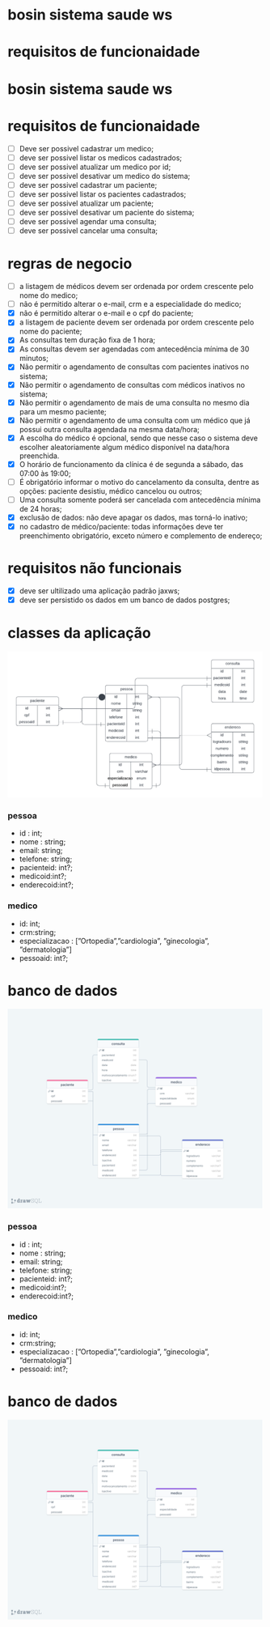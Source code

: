 # bosin sistema saude ws

# requisitos de funcionaidade

# bosin sistema saude ws

# requisitos de funcionaidade

- [ ]  Deve ser possivel cadastrar um medico;
- [ ]  deve ser possivel listar os medicos cadastrados;
- [ ]  deve ser possivel atualizar um medico por id;
- [ ]  deve ser possivel desativar um medico do sistema;
- [ ]  deve ser possivel cadastrar um paciente;
- [ ]  deve ser possivel listar os pacientes cadastrados;
- [ ]  deve ser possivel atualizar um paciente;
- [ ]  deve ser possivel desativar um paciente do sistema;
- [ ]  deve ser possivel agendar uma consulta;
- [ ]  deve ser possivel cancelar uma consulta;

# regras de negocio

- [ ]  a listagem de médicos devem ser ordenada por ordem crescente pelo nome do medico;
- [ ]  não é permitido alterar o e-mail, crm e a especialidade do medico;
- [x]  não é permitido alterar o e-mail e o cpf do paciente;
- [x]  a listagem de paciente devem ser ordenada por ordem crescente pelo nome do paciente;
- [x]  As consultas tem duração fixa de 1 hora;
- [x]  As consultas devem ser agendadas com antecedência mínima de 30 minutos;
- [x]  Não permitir o agendamento de consultas com pacientes inativos no sistema;
- [x]  Não permitir o agendamento de consultas com médicos inativos no sistema;
- [x]  Não permitir o agendamento de mais de uma consulta no mesmo dia para um mesmo paciente;
- [x]  Não permitir o agendamento de uma consulta com um médico que já possui outra consulta agendada na mesma data/hora;
- [x]  A escolha do médico é opcional, sendo que nesse caso o sistema deve escolher aleatoriamente algum médico disponível na data/hora preenchida.
- [x]  O horário de funcionamento da clínica é de segunda a sábado, das 07:00 às 19:00;
- [ ]  É obrigatório informar o motivo do cancelamento da consulta, dentre as opções: paciente desistiu, médico cancelou ou outros;
- [ ]  Uma consulta somente poderá ser cancelada com antecedência mínima de 24 horas;
- [x]  exclusão de dados: não deve apagar os dados, mas torná-lo inativo;
- [x]  no cadastro de médico/paciente: todas informações deve ter preenchimento obrigatório, exceto número e complemento de endereço;

# requisitos não funcionais

- [x]  deve ser ultilizado uma aplicação padrão jaxws;
- [x]  deve ser persistido os dados em um banco de dados postgres;

# classes da aplicação

![Database ER diagram (crow's foot).png](bosin%20sistema%20saude%20ws%20e0e7b425704047a0b431b5475e18182d/Database_ER_diagram_(crows_foot).png)

### pessoa

- id : int;
- nome : string;
- email: string;
- telefone: string;
- pacienteid: int?;
- medicoid:int?;
- enderecoid:int?;

### medico

- id: int;
- crm:string;
- especializacao : [”Ortopedia”,”cardiologia”, ”ginecologia”, ”dermatologia”]
- pessoaid: int?;

# banco de dados

![drawSQL-image-export-2024-03-29.png](bosin%20sistema%20saude%20ws%20e0e7b425704047a0b431b5475e18182d/drawSQL-image-export-2024-03-29.png)
### pessoa

- id : int;
- nome : string;
- email: string;
- telefone: string;
- pacienteid: int?;
- medicoid:int?;
- enderecoid:int?;

### medico

- id: int;
- crm:string;
- especializacao : [”Ortopedia”,”cardiologia”, ”ginecologia”, ”dermatologia”]
- pessoaid: int?;

# banco de dados

![drawSQL-image-export-2024-03-29.png](bosin%20sistema%20saude%20ws%20e0e7b425704047a0b431b5475e18182d/drawSQL-image-export-2024-03-29.png)
